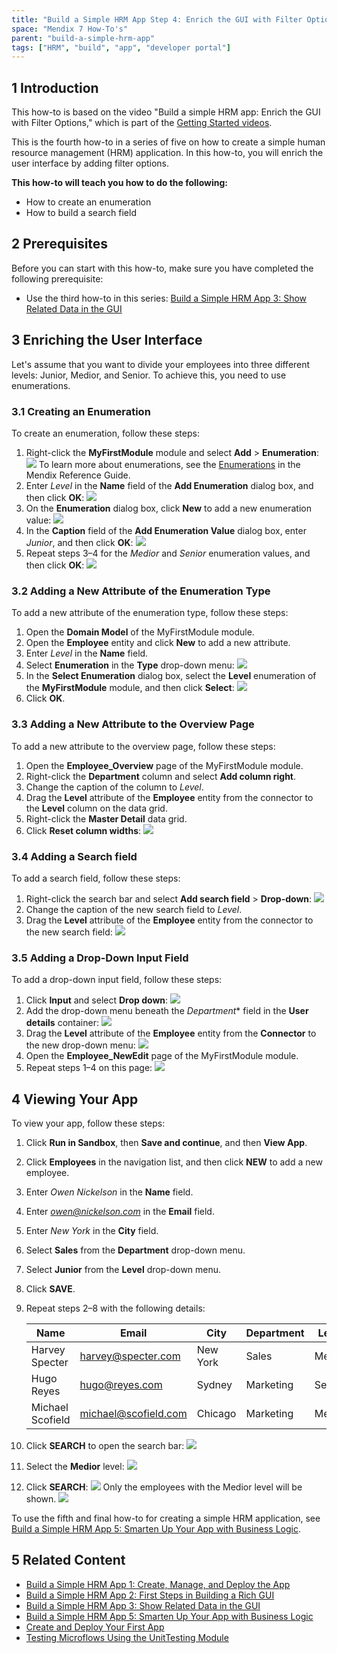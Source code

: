 ```yaml
---
title: "Build a Simple HRM App Step 4: Enrich the GUI with Filter Options"
space: "Mendix 7 How-To's"
parent: "build-a-simple-hrm-app"
tags: ["HRM", "build", "app", "developer portal"]
---
```


## 1 Introduction

This how-to is based on the video "Build a simple HRM app: Enrich the GUI with Filter Options," which is part of the [Getting Started videos](http://gettingstarted.mendixcloud.com/link/courses/gettingstarted).

This is the fourth how-to in a series of five on how to create a simple human resource management (HRM) application. In this how-to, you will enrich the user interface by adding filter options.

**This how-to will teach you how to do the following:**

* How to create an enumeration
* How to build a search field

## 2 Prerequisites

Before you can start with this how-to, make sure you have completed the following prerequisite:

*  Use the third how-to in this series: [Build a Simple HRM App 3: Show Related Data in the GUI](build-a-simple-hrm-app-3-show-related-data-in-the-gui)

## 3 Enriching the User Interface

Let's assume that you want to divide your employees into three different levels: Junior, Medior, and Senior. To achieve this, you need to use enumerations.

### 3.1 Creating an Enumeration

To create an enumeration, follow these steps:

1. Right-click the **MyFirstModule** module and select **Add** > **Enumeration**:
    ![](attachments/18448669/18580795.png)
    To learn more about enumerations, see the [Enumerations](/refguide/enumerations) in the Mendix Reference Guide.
2. Enter *Level* in the **Name** field of the **Add Enumeration** dialog box, and then click **OK**:
    ![](attachments/18448669/18580794.png) 
3. On the **Enumeration** dialog box, click **New** to add a new enumeration value:
    ![](attachments/18448669/18580788.png)
4. In the **Caption** field of the **Add Enumeration Value** dialog box, enter *Junior*, and then click **OK**:
    ![](attachments/18448669/18580792.png) 
5. Repeat steps 3–4 for the *Medior* and *Senior* enumeration values, and then click **OK**:
    ![](attachments/18448669/18580791.png)

### 3.2 Adding a New Attribute of the Enumeration Type

To add a new attribute of the enumeration type, follow these steps:

1. Open the **Domain Model** of the MyFirstModule module.
2. Open the **Employee** entity and click **New** to add a new attribute.
3. Enter *Level* in the **Name** field.
4. Select **Enumeration** in the **Type** drop-down menu:
    ![](attachments/18448669/18580787.png) 
5. In the **Select Enumeration** dialog box, select the **Level** enumeration of the **MyFirstModule** module, and then click **Select**:
    ![](attachments/18448669/18580786.png)
6. Click **OK**.

### 3.3 Adding a New Attribute to the Overview Page

To add a new attribute to the overview page, follow these steps:

1. Open the **Employee_Overview** page of the MyFirstModule module.
2. Right-click the **Department** column and select **Add column right**.
3. Change the caption of the column to _Level_.
4. Drag the **Level** attribute of the **Employee** entity from the connector to the **Level** column on the data grid.
5. Right-click the **Master Detail** data grid.
6. Click **Reset column widths**:
    ![](attachments/18448669/18580785.png)

### 3.4 Adding a Search field

To add a search field, follow these steps:

1. Right-click the search bar and select **Add search field** > **Drop-down**:
    ![](attachments/18448669/18580784.png) 
2. Change the caption of the new search field to *Level*.
3. Drag the **Level** attribute of the **Employee** entity from the connector to the new search field:
    ![](attachments/18448669/18580783.png) 

### 3.5 Adding a Drop-Down Input Field

To add a drop-down input field, follow these steps:

1. Click **Input** and select **Drop down**:
    ![](attachments/18448669/18580782.png) 
2. Add the drop-down menu beneath the *Department** field in the **User details** container:
    ![](attachments/18448669/18580781.png) 
3. Drag the **Level** attribute of the **Employee** entity from the **Connector** to the new drop-down menu:
    ![](attachments/18448669/18580780.png) 
4. Open the **Employee_NewEdit** page of the MyFirstModule module.
5. Repeat steps 1–4 on this page:
    ![](attachments/18448669/18580779.png) 

## 4 Viewing Your App

To view your app, follow these steps:

1. Click **Run in Sandbox**, then **Save and continue**, and then **View App**.
2. Click **Employees** in the navigation list, and then click **NEW** to add a new employee.
3. Enter *Owen Nickelson* in the **Name** field.
4. Enter *owen@nickelson.com* in the **Email** field.
5. Enter *New York* in the **City** field.
6. Select **Sales** from the **Department** drop-down menu.
7. Select **Junior** from the **Level** drop-down menu.
8. Click **SAVE**.
9. Repeat steps 2–8 with the following details:

    Name | Email | City | Department | Level
    --- | --- | --- | --- | ---
    Harvey Specter | harvey@specter.com | New York | Sales | Medior
    Hugo Reyes | hugo@reyes.com | Sydney | Marketing | Senior
    Michael Scofield | michael@scofield.com | Chicago | Marketing | Medior

10. Click **SEARCH** to open the search bar:
    ![](attachments/18448669/18580778.png) 
11. Select the **Medior** level:
    ![](attachments/18448669/18580777.png)
15. Click **SEARCH**:
    ![](attachments/18448669/18580776.png)
    Only the employees with the Medior level will be shown.
    ![](attachments/18448669/18580775.png)

To use the fifth and final how-to for creating a simple HRM application, see [Build a Simple HRM App 5: Smarten Up Your App with Business Logic](build-a-simple-hrm-app-5-smarten-up-your-app-with-business-logic).

## 5 Related Content

* [Build a Simple HRM App 1: Create, Manage, and Deploy the App](build-a-simple-hrm-app-1-create-manage-and-deploy-the-app)
* [Build a Simple HRM App 2: First Steps in Building a Rich GUI](build-a-simple-hrm-app-2-first-steps-in-building-a-rich-gui)
* [Build a Simple HRM App 3: Show Related Data in the GUI](build-a-simple-hrm-app-3-show-related-data-in-the-gui)
* [Build a Simple HRM App 5: Smarten Up Your App with Business Logic](build-a-simple-hrm-app-5-smarten-up-your-app-with-business-logic)
* [Create and Deploy Your First App](create-and-deploy-your-first-app)
* [Testing Microflows Using the UnitTesting Module](../testing/testing-microflows-using-the-unittesting-module)
